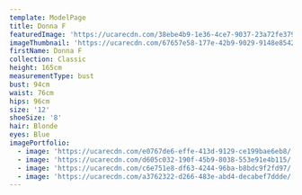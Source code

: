 ```yaml
---
template: ModelPage
title: Donna F
featuredImage: 'https://ucarecdn.com/38ebe4b9-1e36-4ce7-9037-23a72fe379a9/'
imageThumbnail: 'https://ucarecdn.com/67657e58-177e-42b9-9029-9148e8542d8a/'
firstName: Donna F
collection: Classic
height: 165cm
measurementType: bust
bust: 94cm
waist: 76cm
hips: 96cm
size: '12'
shoeSize: '8'
hair: Blonde
eyes: Blue
imagePortfolio:
  - image: 'https://ucarecdn.com/e0767de6-effe-413d-9129-ce199bae6eb8/'
  - image: 'https://ucarecdn.com/d605c032-190f-45b9-8038-553e91e4b115/'
  - image: 'https://ucarecdn.com/c6e751e8-df63-4244-96ba-b8bdc9f2fd97/'
  - image: 'https://ucarecdn.com/a3762322-d266-483e-abd4-decabef7ddde/'
---
```


